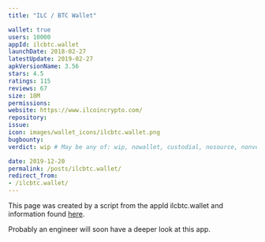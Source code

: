```yaml
---
title: "ILC / BTC Wallet"

wallet: true
users: 10000
appId: ilcbtc.wallet
launchDate: 2018-02-27
latestUpdate: 2019-02-27
apkVersionName: 3.56
stars: 4.5
ratings: 115
reviews: 67
size: 18M
permissions:
website: https://www.ilcoincrypto.com/
repository:
issue:
icon: images/wallet_icons/ilcbtc.wallet.png
bugbounty:
verdict: wip # May be any of: wip, nowallet, custodial, nosource, nonverifiable, verifiable, bounty, cert1, cert2, cert3

date: 2019-12-20
permalink: /posts/ilcbtc.wallet/
redirect_from:
- /ilcbtc.wallet/
---
```


This page was created by a script from the appId ilcbtc.wallet and information found
[here](https://play.google.com/store/apps/details?id=ilcbtc.wallet).

Probably an engineer will soon have a deeper look at this app.